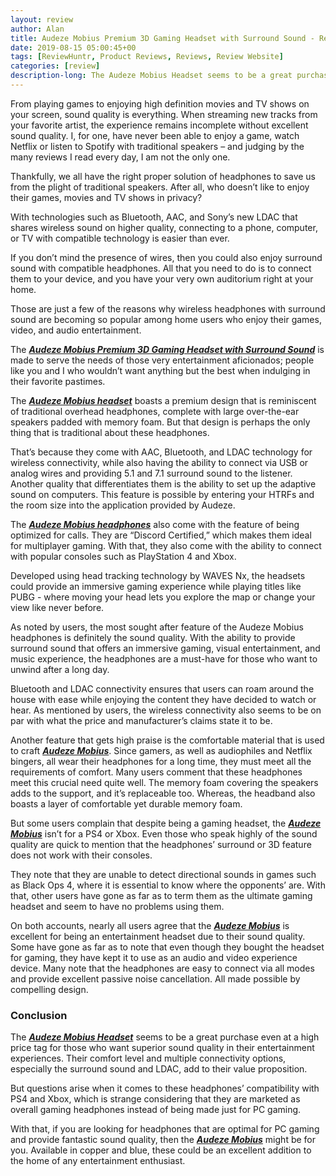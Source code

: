 ```yaml
---
layout: review
author: Alan
title: Audeze Mobius Premium 3D Gaming Headset with Surround Sound - Review
date: 2019-08-15 05:00:45+00
tags: [ReviewHuntr, Product Reviews, Reviews, Review Website]
categories: [review]
description-long: The Audeze Mobius Headset seems to be a great purchase even at a high price tag for those who want superior sound quality in their entertainment experiences. Their comfort level and multiple connectivity options, especially the surround sound and LDAC, add to their value proposition. But questions arise when it comes to these headphones’ compatibility with PS4 and Xbox, which is strange considering that they are marketed as overall gaming headphones instead of being made just for PC gaming. With that, if you are looking for headphones that are optimal for PC gaming and provide fantastic sound quality, then the Audeze Mobius might be for you. Available in copper and blue, these could be an excellent addition to the home of any entertainment enthusiast.
---
```


From playing games to enjoying high definition movies and TV shows on your screen, sound quality is everything. When streaming new tracks from your favorite artist, the experience remains incomplete without excellent sound quality. I, for one, have never been able to enjoy a game, watch Netflix or listen to Spotify with traditional speakers – and judging by the many reviews I read every day, I am not the only one.
 
Thankfully, we all have the right proper solution of headphones to save us from the plight of traditional speakers. After all, who doesn’t like to enjoy their games, movies and TV shows in privacy?

With technologies such as Bluetooth, AAC, and Sony’s new LDAC that shares wireless sound on higher quality, connecting to a phone, computer, or TV with compatible technology is easier than ever.
 
If you don’t mind the presence of wires, then you could also enjoy surround sound with compatible headphones. All that you need to do is to connect them to your device, and you have your very own auditorium right at your home.
 
Those are just a few of the reasons why wireless headphones with surround sound are becoming so popular among home users who enjoy their games, video, and audio entertainment.
 
The [***Audeze Mobius Premium 3D Gaming Headset with Surround Sound***](https://www.amazon.com/Audeze-Immersive-Cinematic-Headphones-Bluetooth/dp/B07BDQZ52Z/ref=sr_1_10?keywords=high+end+headphones&tag=reviewhuntr-20) is made to serve the needs of those very entertainment aficionados; people like you and I who wouldn’t want anything but the best when indulging in their favorite pastimes.
 
The [***Audeze Mobius headset***](https://www.amazon.com/Audeze-Immersive-Cinematic-Headphones-Bluetooth/dp/B07BDQZ52Z/ref=sr_1_10?keywords=high+end+headphones&tag=reviewhuntr-20) boasts a premium design that is reminiscent of traditional overhead headphones, complete with large over-the-ear speakers padded with memory foam. But that design is perhaps the only thing that is traditional about these headphones.
 
That’s because they come with AAC, Bluetooth, and LDAC technology for wireless connectivity, while also having the ability to connect via USB or analog wires and providing 5.1 and 7.1 surround sound to the listener. Another quality that differentiates them is the ability to set up the adaptive sound on computers. This feature is possible by entering your HTRFs and the room size into the application provided by Audeze.
 
The [***Audeze Mobius headphones***](https://www.amazon.com/Audeze-Immersive-Cinematic-Headphones-Bluetooth/dp/B07BDQZ52Z/ref=sr_1_10?keywords=high+end+headphones&tag=reviewhuntr-20) also come with the feature of being optimized for calls. They are “Discord Certified,” which makes them ideal for multiplayer gaming. With that, they also come with the ability to connect with popular consoles such as PlayStation 4 and Xbox.
 
Developed using head tracking technology by WAVES Nx, the headsets could provide an immersive gaming experience while playing titles like PUBG - where moving your head lets you explore the map or change your view like never before.
 
As noted by users, the most sought after feature of the Audeze Mobius headphones is definitely the sound quality. With the ability to provide surround sound that offers an immersive gaming, visual entertainment, and music experience, the headphones are a must-have for those who want to unwind after a long day.
 
Bluetooth and LDAC connectivity ensures that users can roam around the house with ease while enjoying the content they have decided to watch or hear. As mentioned by users, the wireless connectivity also seems to be on par with what the price and manufacturer’s claims state it to be.
 
Another feature that gets high praise is the comfortable material that is used to craft [***Audeze Mobius***](https://www.amazon.com/Audeze-Immersive-Cinematic-Headphones-Bluetooth/dp/B07BDQZ52Z/ref=sr_1_10?keywords=high+end+headphones&tag=reviewhuntr-20). Since gamers, as well as audiophiles and Netflix bingers, all wear their headphones for a long time, they must meet all the requirements of comfort. Many users comment that these headphones meet this crucial need quite well. The memory foam covering the speakers adds to the support, and it’s replaceable too. Whereas, the headband also boasts a layer of comfortable yet durable memory foam.
 
But some users complain that despite being a gaming headset, the [***Audeze Mobius***](https://www.amazon.com/Audeze-Immersive-Cinematic-Headphones-Bluetooth/dp/B07BDQZ52Z/ref=sr_1_10?keywords=high+end+headphones&tag=reviewhuntr-20) isn’t for a PS4 or Xbox. Even those who speak highly of the sound quality are quick to mention that the headphones’ surround or 3D feature does not work with their consoles.

They note that they are unable to detect directional sounds in games such as Black Ops 4, where it is essential to know where the opponents’ are. With that, other users have gone as far as to term them as the ultimate gaming headset and seem to have no problems using them.
 
On both accounts, nearly all users agree that the [***Audeze Mobius***](https://www.amazon.com/Audeze-Immersive-Cinematic-Headphones-Bluetooth/dp/B07BDQZ52Z/ref=sr_1_10?keywords=high+end+headphones&tag=reviewhuntr-20) is excellent for being an entertainment headset due to their sound quality. Some have gone as far as to note that even though they bought the headset for gaming, they have kept it to use as an audio and video experience device. Many note that the headphones are easy to connect via all modes and provide excellent passive noise cancellation. All made possible by compelling design.
 
### Conclusion

The [***Audeze Mobius Headset***](https://www.amazon.com/Audeze-Immersive-Cinematic-Headphones-Bluetooth/dp/B07BDQZ52Z/ref=sr_1_10?keywords=high+end+headphones&tag=reviewhuntr-20) seems to be a great purchase even at a high price tag for those who want superior sound quality in their entertainment experiences. Their comfort level and multiple connectivity options, especially the surround sound and LDAC, add to their value proposition.
 
But questions arise when it comes to these headphones’ compatibility with PS4 and Xbox, which is strange considering that they are marketed as overall gaming headphones instead of being made just for PC gaming.
 
With that, if you are looking for headphones that are optimal for PC gaming and provide fantastic sound quality, then the [***Audeze Mobius***](https://www.amazon.com/Audeze-Immersive-Cinematic-Headphones-Bluetooth/dp/B07BDQZ52Z/ref=sr_1_10?keywords=high+end+headphones&tag=reviewhuntr-20) might be for you. Available in copper and blue, these could be an excellent addition to the home of any entertainment enthusiast.
